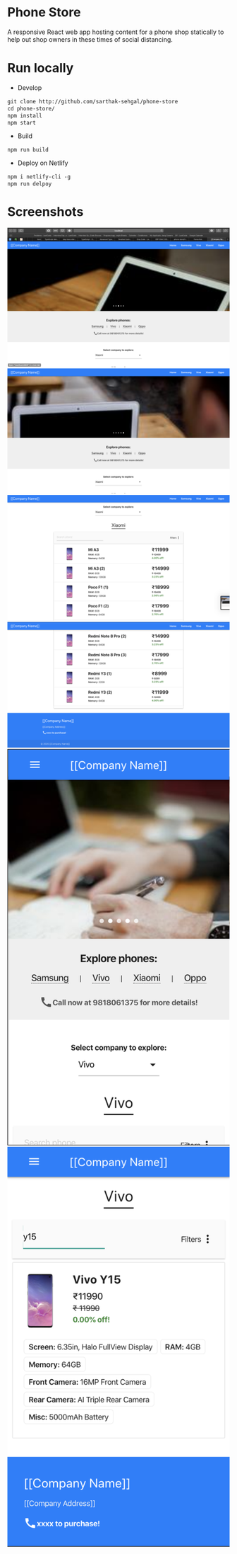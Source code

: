 # Phone Store
A responsive React web app hosting content for a phone shop statically to help out shop owners in these times of social distancing.


# Run locally
- Develop
```
git clone http://github.com/sarthak-sehgal/phone-store
cd phone-store/
npm install
npm start
```

- Build
```
npm run build
```

- Deploy on Netlify
```
npm i netlify-cli -g
npm run delpoy
```

# Screenshots
![Screenshot 1](./screenshots/1.png)
![Screenshot 2](./screenshots/2.png)
![Screenshot 3](./screenshots/3.png)
![Screenshot 4](./screenshots/4.png)
![Screenshot 5](./screenshots/5.png)
![Screenshot 6](./screenshots/6.png)